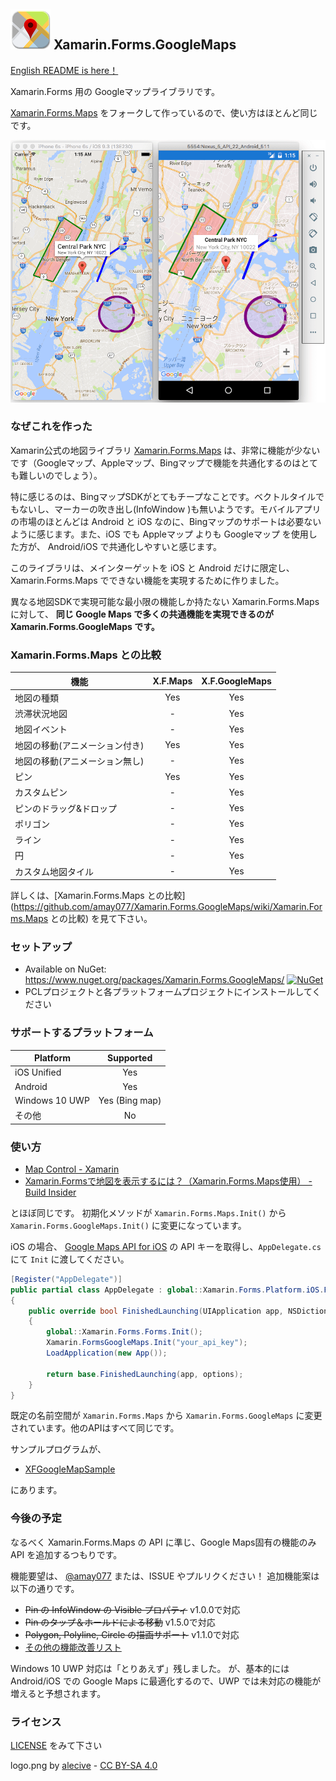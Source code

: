 ## ![](logo.png) Xamarin.Forms.GoogleMaps

[English README is here！](README.md)

Xamarin.Forms 用の Googleマップライブラリです。

[Xamarin.Forms.Maps](https://github.com/xamarin/Xamarin.Forms) をフォークして作っているので、使い方はほとんど同じです。

![screenshot](screenshot01.png)

### なぜこれを作った

Xamarin公式の地図ライブラリ [Xamarin.Forms.Maps](https://developer.xamarin.com/guides/xamarin-forms/user-interface/map/) は、非常に機能が少ないです（Googleマップ、Appleマップ、Bingマップで機能を共通化するのはとても難しいのでしょう）。

特に感じるのは、BingマップSDKがとてもチープなことです。ベクトルタイルでもないし、マーカーの吹き出し(InfoWindow
)も無いようです。モバイルアプリの市場のほとんどは Android と iOS なのに、Bingマップのサポートは必要ないように感じます。また、iOS でも Appleマップ よりも Googleマップ を使用した方が、 Android/iOS で共通化しやすいと感じます。

このライブラリは、メインターゲットを iOS と Android だけに限定し、Xamarin.Forms.Maps でできない機能を実現するために作りました。

異なる地図SDKで実現可能な最小限の機能しか持たない Xamarin.Forms.Maps に対して、 **同じ Google Maps で多くの共通機能を実現できるのが Xamarin.Forms.GoogleMaps です。**

### Xamarin.Forms.Maps との比較

|機能|X.F.Maps|X.F.GoogleMaps|
| ------------------- | :-----------: | :-----------: |
|地図の種類|Yes|Yes|
|渋滞状況地図|-|Yes|
|地図イベント|-|Yes|
|地図の移動(アニメーション付き)|Yes|Yes|
|地図の移動(アニメーション無し)|-|Yes|
|ピン|Yes|Yes|
|カスタムピン|-|Yes|
|ピンのドラッグ&ドロップ|-|Yes|
|ポリゴン|-|Yes|
|ライン|-|Yes|
|円|-|Yes|
|カスタム地図タイル|-|Yes|


詳しくは、[Xamarin.Forms.Maps との比較](https://github.com/amay077/Xamarin.Forms.GoogleMaps/wiki/Xamarin.Forms.Maps との比較) を見て下さい。

### セットアップ

* Available on NuGet: https://www.nuget.org/packages/Xamarin.Forms.GoogleMaps/ [![NuGet](https://img.shields.io/nuget/v/Xam.Plugin.Geolocator.svg?label=NuGet)](https://www.nuget.org/packages/Xamarin.Forms.GoogleMaps/)
* PCLプロジェクトと各プラットフォームプロジェクトにインストールしてください

### サポートするプラットフォーム

|Platform|Supported|
| ------------------- | :-----------: |
|iOS Unified|Yes|
|Android|Yes|
|Windows 10 UWP|Yes (Bing map)|
|その他|No|

### 使い方

* [Map Control - Xamarin](https://developer.xamarin.com/guides/xamarin-forms/user-interface/map/)
* [Xamarin.Formsで地図を表示するには？（Xamarin.Forms.Maps使用） - Build Insider](http://www.buildinsider.net/mobile/xamarintips/0039)

とほぼ同じです。
初期化メソッドが ``Xamarin.Forms.Maps.Init()`` から ``Xamarin.Forms.GoogleMaps.Init()`` に変更になっています。

iOS の場合、 [Google Maps API for iOS](https://developers.google.com/maps/documentation/ios-sdk/) の API キーを取得し、``AppDelegate.cs`` にて ``Init`` に渡してください。

```csharp
[Register("AppDelegate")]
public partial class AppDelegate : global::Xamarin.Forms.Platform.iOS.FormsApplicationDelegate
{
    public override bool FinishedLaunching(UIApplication app, NSDictionary options)
    {
        global::Xamarin.Forms.Forms.Init();
        Xamarin.FormsGoogleMaps.Init("your_api_key");
        LoadApplication(new App());

        return base.FinishedLaunching(app, options);
    }
}
``` 

既定の名前空間が ``Xamarin.Forms.Maps`` から ``Xamarin.Forms.GoogleMaps`` に変更されています。他のAPIはすべて同じです。

サンプルプログラムが、

* [XFGoogleMapSample](https://github.com/amay077/Xamarin.Forms.GoogleMaps/tree/master/XFGoogleMapSample)

にあります。

### 今後の予定

なるべく Xamarin.Forms.Maps の API に準じ、Google Maps固有の機能のみ API を追加するつもりです。 

機能要望は、 [@amay077](https://twitter.com/amay077) または、ISSUE やプルリクください！
追加機能案は以下の通りです。

* ~~Pin の InfoWindow の Visible プロパティ~~ v1.0.0で対応
* ~~Pin のタップ＆ホールドによる移動~~ v1.5.0で対応
* ~~Polygon, Polyline, Circle の描画サポート~~ v1.1.0で対応
* [その他の機能改善リスト](https://github.com/amay077/Xamarin.Forms.GoogleMaps/labels/enhancement)

Windows 10 UWP 対応は「とりあえず」残しました。
が、基本的には Android/iOS での Google Maps に最適化するので、UWP では未対応の機能が増えると予想されます。  

### ライセンス

[LICENSE](LICENSE) をみて下さい

logo.png by [alecive](http://www.iconarchive.com/show/flatwoken-icons-by-alecive.html) - [CC BY-SA 4.0](https://creativecommons.org/licenses/by-sa/4.0/deed)
